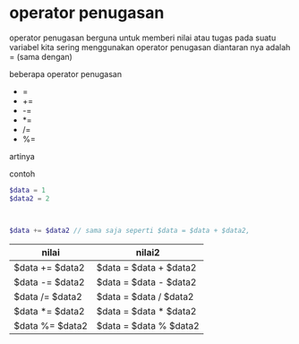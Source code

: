 # operator penugasan

operator penugasan berguna untuk memberi nilai atau tugas pada suatu variabel 
kita sering menggunakan operator penugasan diantaran nya adalah = (sama dengan)

beberapa operator penugasan

- =
- +=
- -=
- *=
- /=
- %=

artinya

contoh
```php
$data = 1
$data2 = 2



$data += $data2 // sama saja seperti $data = $data + $data2,


```
|nilai | nilai2|
|------|------|
|$data += $data2 | $data = $data + $data2 
|$data -= $data2 | $data = $data - $data2
|$data /= $data2 | $data = $data / $data2
|$data *= $data2 | $data = $data * $data2
|$data %= $data2 | $data = $data % $data2

